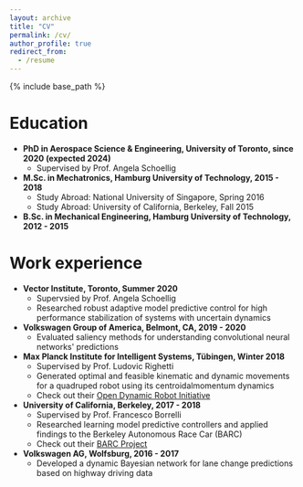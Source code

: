 ```yaml
---
layout: archive
title: "CV"
permalink: /cv/
author_profile: true
redirect_from:
  - /resume
---
```


{% include base_path %}

Education
======
* **PhD in Aerospace Science & Engineering, University of Toronto, since 2020 (expected 2024)**
  * Supervised by Prof. Angela Schoellig
* **M.Sc. in Mechatronics, Hamburg University of Technology, 2015 - 2018**
  * Study Abroad: National University of Singapore, Spring 2016
  * Study Abroad: University of California, Berkeley, Fall 2015
* **B.Sc. in Mechanical Engineering, Hamburg University of Technology, 2012 - 2015**

Work experience
======
* **Vector Institute, Toronto, Summer 2020**
  * Supervsied by Prof. Angela Schoellig
  * Researched robust adaptive model predictive control for high performance stabilization of systems with uncertain dynamics
* **Volkswagen Group of America, Belmont, CA, 2019 - 2020**
  * Evaluated saliency methods for understanding convolutional neural networks' predictions
* **Max Planck Institute for Intelligent Systems, Tübingen, Winter 2018**
  * Supervised by Prof. Ludovic Righetti
  * Generated optimal and feasible kinematic and dynamic movements for a quadruped robot using its centroidalmomentum dynamics
  * Check out their [Open Dynamic Robot Initiative](https://open-dynamic-robot-initiative.github.io/)
* **University of California, Berkeley, 2017 - 2018**
  * Supervised by Prof. Francesco Borrelli
  * Researched learning model predictive controllers and applied findings to the Berkeley Autonomous Race Car (BARC)
  * Check out their [BARC Project](https://sites.google.com/berkeley.edu/ugorosolia/barc-project?authuser=0)
* **Volkswagen AG, Wolfsburg, 2016 - 2017**
  * Developed a dynamic Bayesian network for lane change predictions based on highway driving data
